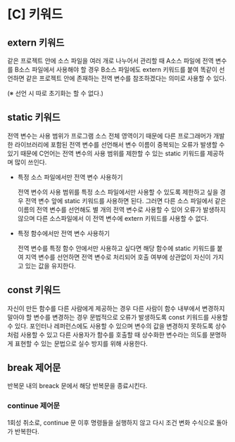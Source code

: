 # [C] 키워드

## **extern 키워드**

같은 프로젝트 안에 소스 파일을 여러 개로 나누어서 관리할 때 A소스 파일에 전역 변수를 B소스 파일에서 사용해야 할 경우 B소스 파일에도 extern 키워드를 붙여 똑같이 선언하면 같은 프로젝트 안에 존재하는 전역 변수를 참조하겠다는 의미로 사용할 수 있다. 

(※ 선언 시 따로 초기화는 할 수 없다.)

## static 키워드

전역 변수는 사용 범위가 프로그램 소스 전체 영역이기 때문에 다른 프로그래머가 개발한 라이브러리에 포함된 전역 변수를 선언해서 변수 이름이 중복되는 오류가 발생할 수 있기 때문에 C언어는 전역 변수의 사용 범위를 제한할 수 있는 static 키워드를 제공하며 많이 쓰인다.

- 특정 소스 파일에서만 전역 변수 사용하기
    
    전역 변수의 사용 범위를 특정 소스 파일에서만 사용할 수 있도록 제한하고 싶을 경우 전역 변수 앞에 static 키워드를 사용하면 된다. 그러면 다른 소스 파일에서 같은 이름의 전역 변수를 선언해도 별 개의 전역 변수로 사용할 수 있어 오류가 발생하지 않으며 다른 소스파일에서 이 전역 변수에 extern 키워드를 사용할 수 없다.
    
- 특정 함수에서만 전역 변수 사용하기
    
    전역 변수를 특정 함수 안에서만 사용하고 싶다면 해당 함수에 static 키워드를 붙여 지역 변수를 선언하면 전역 변수로 처리되어 호출 여부에 상관없이 자신이 가지고 있는 값을 유지한다.
    

## const 키워드

자신이 만든 함수를 다른 사람에게 제공하는 경우 다른 사람이 함수 내부에서 변경하지 말아야 할 변수를 변경하는 경우 문법적으로 오류가 발생하도록 const 키워드를 사용할 수 있다. 포인터나 레퍼런스에도 사용할 수 있으며 변수의 값을 변경하지 못하도록 상수처럼 사용할 수 있고 다른 사용자가 함수를 호출할 때 상수화한 변수라는 의도를 분명하게 표현할 수 있는 문법으로 실수 방지를 위해 사용한다.

## break **제어문**

반복문 내의 breack 문에서 해당 반복문을 종료시킨다.

### continue **제어문**

1회성 취소로, continue 문 이후 명령들을 실행하지 않고 다시 조건 변화 수식으로 돌아가 반복한다.